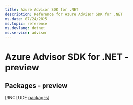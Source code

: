 ```yaml
---
title: Azure Advisor SDK for .NET
description: Reference for Azure Advisor SDK for .NET
ms.date: 07/24/2025
ms.topic: reference
ms.devlang: dotnet
ms.service: advisor
---
```

# Azure Advisor SDK for .NET - preview
## Packages - preview
[!INCLUDE [packages](advisor-index.md)]